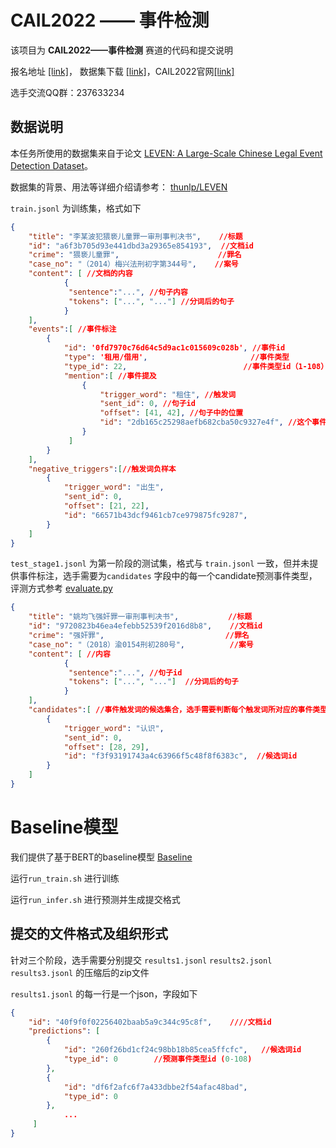 # CAIL2022 —— 事件检测

该项目为 **CAIL2022——事件检测** 赛道的代码和提交说明

报名地址 [[link]](http://cail.cipsc.org.cn/task1.html?raceID=1&cail_tag=2022)， 数据集下载 [[link]](https://cloud.tsinghua.edu.cn/d/6e911ff1286d47db8016/)，CAIL2022官网[[link]](http://cail.cipsc.org.cn/index.html)

选手交流QQ群：237633234

## 数据说明

本任务所使用的数据集来自于论文 [LEVEN: A Large-Scale Chinese Legal Event Detection Dataset](https://aclanthology.org/2022.findings-acl.17.pdf)。

数据集的背景、用法等详细介绍请参考： [thunlp/LEVEN](https://github.com/thunlp/LEVEN)


`train.jsonl` 为训练集，格式如下

```json
{
    "title": "李某波犯猥亵儿童罪一审刑事判决书",    //标题
    "id": "a6f3b705d93e441dbd3a29365e854193",  //文档id
    "crime": "猥亵儿童罪",                      //罪名
    "case_no": "（2014）梅兴法刑初字第344号",    //案号
    "content": [ //文档的内容
    		{
    		 "sentence":"...", //句子内容
    		 "tokens": ["...", "..."] //分词后的句子
			}
	],
	"events":[ //事件标注
        {
            "id": '0fd7970c76d64c5d9ac1c015609c028b', //事件id
            "type": '租用/借用',                       //事件类型
            "type_id": 22,                          //事件类型id（1-108）
            "mention":[ //事件提及
            	{
              		"trigger_word": "租住", //触发词
              		"sent_id": 0, //句子id
              		"offset": [41, 42], //句子中的位置
					"id": "2db165c25298aefb682cba50c9327e4f", //这个事件提及的id
              	}
             ]
        }
    ],
	"negative_triggers":[//触发词负样本
        {
            "trigger_word": "出生",
            "sent_id": 0,
            "offset": [21, 22],
			"id": "66571b43dcf9461cb7ce979875fc9287",
        }
    ]
}
```

`test_stage1.jsonl` 为第一阶段的测试集，格式与 `train.jsonl` 一致，但并未提供事件标注，选手需要为`candidates` 字段中的每一个candidate预测事件类型，评测方式参考 [evaluate.py](https://github.com/thunlp/LEVEN/blob/main/evaluate.py) 

```json
{
    "title": "姚均飞强奸罪一审刑事判决书",           //标题
    "id": "9720823b46ea4efebb52539f2016d8b8",    //文档id
    "crime": "强奸罪",                           //罪名
    "case_no": "（2018）渝0154刑初280号",          //案号
    "content": [ //内容
    		{
    		 "sentence":"...", //句子id
    		 "tokens": ["...", "..."]  //分词后的句子
			}
	],
	"candidates":[ //事件触发词的候选集合，选手需要判断每个触发词所对应的事件类型
        {
            "trigger_word": "认识",
            "sent_id": 0,
            "offset": [28, 29],
			"id": "f3f93191743a4c63966f5c48f8f6383c",  //候选词id
        }
    ]
}
```

# Baseline模型

我们提供了基于BERT的baseline模型 [Baseline](https://github.com/thunlp/LEVEN/tree/main/Baselines/BERT%2BCRF)

运行`run_train.sh` 进行训练

运行`run_infer.sh` 进行预测并生成提交格式

## 提交的文件格式及组织形式

针对三个阶段，选手需要分别提交 `results1.jsonl`  `results2.jsonl` `results3.jsonl` 的压缩后的zip文件

`results1.jsonl` 的每一行是一个json，字段如下

```json
{
    "id": "40f9f0f02256402baab5a9c344c95c8f",    ////文档id
    "predictions": [
        {
            "id": "260f26bd1cf24c98bb18b85cea5ffcfc",   //候选词id
            "type_id": 0        //预测事件类型id (0-108)
        },
        {
            "id": "df6f2afc6f7a433dbbe2f54afac48bad",
            "type_id": 0
        },
     		...
     ]
}
```

